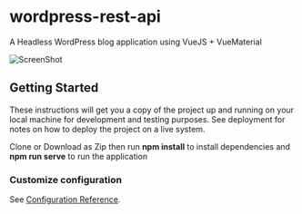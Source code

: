 # wordpress-rest-api
A Headless WordPress blog application using VueJS + VueMaterial

![ScreenShot](https://user-images.githubusercontent.com/32665778/74142863-b2343e00-4c34-11ea-8680-0aaf1b4c3593.PNG)

## Getting Started

These instructions will get you a copy of the project up and running on your local machine for development and testing purposes. See deployment for notes on how to deploy the project on a live system.

Clone or Download as Zip then run **npm install** to install dependencies and **npm run serve** to run the application

### Customize configuration
See [Configuration Reference](https://cli.vuejs.org/config/).
